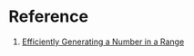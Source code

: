 # Reference

1. [Efficiently Generating a Number in a Range](https://www.pcg-random.org/posts/bounded-rands.html)

